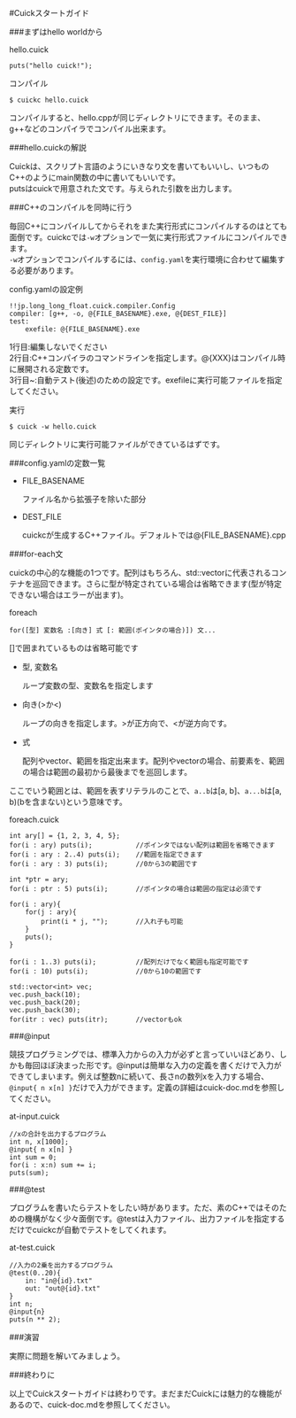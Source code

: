 #Cuickスタートガイド

###まずはhello worldから

hello.cuick

    puts("hello cuick!");

コンパイル

    $ cuickc hello.cuick

コンパイルすると、hello.cppが同じディレクトリにできます。そのまま、g++などのコンパイラでコンパイル出来ます。

###hello.cuickの解説

Cuickは、スクリプト言語のようにいきなり文を書いてもいいし、いつものC++のようにmain関数の中に書いてもいいです。  
putsはcuickで用意された文です。与えられた引数を出力します。

###C++のコンパイルを同時に行う

毎回C++にコンパイルしてからそれをまた実行形式にコンパイルするのはとても面倒です。cuickcでは`-w`オプションで一気に実行形式ファイルにコンパイルできます。  
`-w`オプションでコンパイルするには、`config.yaml`を実行環境に合わせて編集する必要があります。

config.yamlの設定例

    !!jp.long_long_float.cuick.compiler.Config
    compiler: [g++, -o, @{FILE_BASENAME}.exe, @{DEST_FILE}]
    test:
        exefile: @{FILE_BASENAME}.exe

1行目:編集しないでください  
2行目:C++コンパイラのコマンドラインを指定します。@{XXX}はコンパイル時に展開される定数です。  
3行目~:自動テスト(後述)のための設定です。exefileに実行可能ファイルを指定してください。

実行

    $ cuick -w hello.cuick

同じディレクトリに実行可能ファイルができているはずです。

###config.yamlの定数一覧

- FILE_BASENAME

    ファイル名から拡張子を除いた部分

- DEST_FILE

    cuickcが生成するC++ファイル。デフォルトでは@{FILE_BASENAME}.cpp

###for-each文

cuickの中心的な機能の1つです。配列はもちろん、std::vectorに代表されるコンテナを巡回できます。さらに型が特定されている場合は省略できます(型が特定できない場合はエラーが出ます)。

foreach

    for([型] 変数名 :[向き] 式 [: 範囲(ポインタの場合)]) 文...

[]で囲まれているものは省略可能です

- 型, 変数名

    ループ変数の型、変数名を指定します

- 向き(>か<)

    ループの向きを指定します。>が正方向で、<が逆方向です。

- 式

    配列やvector、範囲を指定出来ます。配列やvectorの場合、前要素を、範囲の場合は範囲の最初から最後までを巡回します。

ここでいう範囲とは、範囲を表すリテラルのことで、`a..b`は[a, b]、`a...b`は[a, b)(bを含まない)という意味です。

foreach.cuick

    int ary[] = {1, 2, 3, 4, 5};
    for(i : ary) puts(i);           //ポインタではない配列は範囲を省略できます
    for(i : ary : 2..4) puts(i);    //範囲を指定できます
    for(i : ary : 3) puts(i);       //0から3の範囲です

    int *ptr = ary;
    for(i : ptr : 5) puts(i);       //ポインタの場合は範囲の指定は必須です

    for(i : ary){
        for(j : ary){
            print(i * j, "");       //入れ子も可能
        }
        puts();
    }

    for(i : 1..3) puts(i);          //配列だけでなく範囲も指定可能です
    for(i : 10) puts(i);            //0から10の範囲です

    std::vector<int> vec;
    vec.push_back(10);
    vec.push_back(20);
    vec.push_back(30);
    for(itr : vec) puts(itr);       //vectorもok

###@input

競技プログラミングでは、標準入力からの入力が必ずと言っていいほどあり、しかも毎回ほぼ決まった形です。@inputは簡単な入力の定義を書くだけで入力ができてしまいます。例えば整数nに続いて、長さnの数列xを入力する場合、`@input{ n x[n] }`だけで入力ができます。定義の詳細はcuick-doc.mdを参照してください。

at-input.cuick

    //xの合計を出力するプログラム
    int n, x[1000];
    @input{ n x[n] }
    int sum = 0;
    for(i : x:n) sum += i;
    puts(sum);

###@test

プログラムを書いたらテストをしたい時があります。ただ、素のC++ではそのための機構がなく少々面倒です。@testは入力ファイル、出力ファイルを指定するだけでcuickcが自動でテストをしてくれます。

at-test.cuick

    //入力の2乗を出力するプログラム
    @test(0..20){
        in: "in@{id}.txt"
        out: "out@{id}.txt"
    }
    int n;
    @input{n}
    puts(n ** 2);

###演習

実際に問題を解いてみましょう。

###終わりに

以上でCuickスタートガイドは終わりです。まだまだCuickには魅力的な機能があるので、cuick-doc.mdを参照してください。
